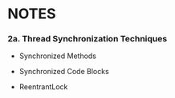 # NOTES

### 2a. Thread Synchronization Techniques
- Synchronized Methods


- Synchronized Code Blocks


- ReentrantLock
